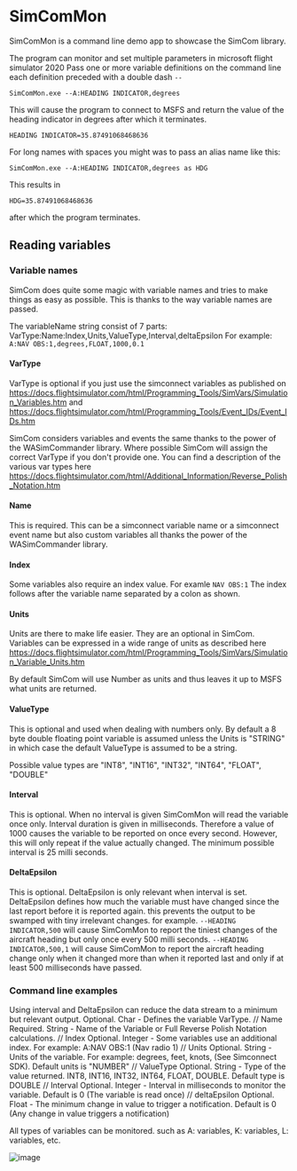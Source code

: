 # SimComMon
SimComMon is a command line demo app to showcase the SimCom library.

The program can monitor and set multiple parameters in microsoft flight simulator 2020
Pass one or more variable definitions on the command line each definition preceded with a double dash `--`

```SimComMon.exe --A:HEADING INDICATOR,degrees```

This will cause the program to connect to MSFS and return the value of the heading indicator in degrees after which it terminates.

```HEADING INDICATOR=35.87491068468636```

For long names with spaces you might was to pass an alias name like this:

```SimComMon.exe --A:HEADING INDICATOR,degrees as HDG```

This results in

```HDG=35.87491068468636```

after which the program terminates.

## Reading variables

### Variable names
SimCom does quite some magic with variable names and tries to make things as easy as possible.
This is thanks to the way variable names are passed.

The variableName string consist of 7 parts: VarType:Name:Index,Units,ValueType,Interval,deltaEpsilon
For example: `A:NAV OBS:1,degrees,FLOAT,1000,0.1`

#### VarType
VarType is optional if you just use the simconnect variables as published on https://docs.flightsimulator.com/html/Programming_Tools/SimVars/Simulation_Variables.htm and https://docs.flightsimulator.com/html/Programming_Tools/Event_IDs/Event_IDs.htm

SimCom considers variables and events the same thanks to the power of the WASimCommander library. Where possible SimCom will assign the correct VarType if you don't provide one. You can find a description of the various var types here https://docs.flightsimulator.com/html/Additional_Information/Reverse_Polish_Notation.htm

#### Name
This is required. This can be a simconnect variable name or a simconnect event name but also custom variables all thanks the power of the WASimCommander library.

#### Index
Some variables also require an index value. For examle `NAV OBS:1` The index follows after the variable name separated by a colon as shown.

#### Units
Units are there to make life easier. They are an optional in SimCom. Variables can be expressed in a wide range of units as described here https://docs.flightsimulator.com/html/Programming_Tools/SimVars/Simulation_Variable_Units.htm

By default SimCom will use Number as units and thus leaves it up to MSFS what units are returned.

#### ValueType
This is optional and used when dealing with numbers only. By default a 8 byte double floating point variable is assumed unless the Units is "STRING" in which case the default ValueType is assumed to be a string.

Possible value types are "INT8", "INT16", "INT32", "INT64", "FLOAT", "DOUBLE"

#### Interval
This is optional. When no interval is given SimComMon will read the variable once only. Interval duration is given in milliseconds. Therefore a value of 1000 causes the variable to be reported on once every second. However, this will only repeat if the value actually changed. The minimum possible interval is 25 milli seconds.

#### DeltaEpsilon
This is optional. DeltaEpsilon is only relevant when interval is set. DeltaEpsilon defines how much the variable must have changed since the last report before it is reported again. this prevents the output to be swamped with tiny irrelevant changes. for example. `--HEADING INDICATOR,500`
will cause SimComMon to report the tiniest changes of the aircraft heading but only once every 500 milli seconds.
`--HEADING INDICATOR,500,1` will cause SimComMon to report the aircraft heading change only when it changed more than when it reported last and only if at least 500 milliseconds have passed.

### Command line examples
Using interval and DeltaEpsilon can reduce the data stream to a minimum but relevant output.
Optional. Char    - Defines the variable VarType.
        //  Name            Required. String  - Name of the Variable or Full Reverse Polish Notation calculations.
        //  Index           Optional. Integer - Some variables use an additional index. For example: A:NAV OBS:1 (Nav radio 1)
        //  Units           Optional. String  - Units of the variable. For example: degrees, feet, knots, (See Simconnect SDK). Default units is "NUMBER"
        //  ValueType       Optional. String  - Type of the value returned. INT8, INT16, INT32, INT64, FLOAT, DOUBLE. Default type is DOUBLE
        //  Interval        Optional. Integer - Interval in milliseconds to monitor the variable. Default is 0 (The variable is read once)
        //  deltaEpsilon    Optional. Float   - The minimum change in value to trigger a notification. Default is 0 (Any change in value triggers a notification)


All types of variables can be monitored. such as A: variables, K: variables, L: variables, etc.

![image](https://github.com/dinther/SimCom/assets/1192916/f2e4c98b-3921-48c3-92cd-f31405b60f75)

